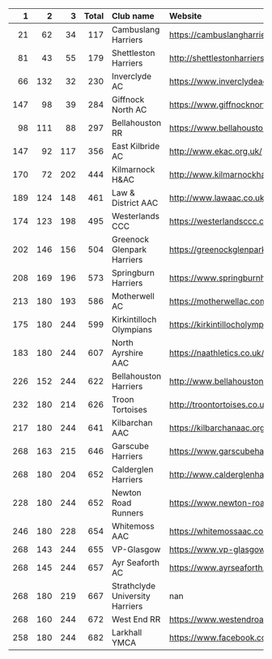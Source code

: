 |   1 |   2 |   3 |   Total | Club name                       | Website                                    |
|----:|----:|----:|--------:|:--------------------------------|:-------------------------------------------|
|  21 |  62 |  34 |     117 | Cambuslang Harriers             | https://cambuslangharriers.org/            |
|  81 |  43 |  55 |     179 | Shettleston Harriers            | http://shettlestonharriers.org.uk/         |
|  66 | 132 |  32 |     230 | Inverclyde AC                   | https://www.inverclydeac.org/              |
| 147 |  98 |  39 |     284 | Giffnock North AC               | https://www.giffnocknorth.co.uk/           |
|  98 | 111 |  88 |     297 | Bellahouston RR                 | https://www.bellahoustonroadrunners.co.uk/ |
| 147 |  92 | 117 |     356 | East Kilbride AC                | http://www.ekac.org.uk/                    |
| 170 |  72 | 202 |     444 | Kilmarnock H&AC                 | http://www.kilmarnockharriers.com/         |
| 189 | 124 | 148 |     461 | Law & District AAC              | http://www.lawaac.co.uk/                   |
| 174 | 123 | 198 |     495 | Westerlands CCC                 | https://westerlandsccc.co.uk/              |
| 202 | 146 | 156 |     504 | Greenock Glenpark Harriers      | https://greenockglenparkharriers.com/      |
| 208 | 169 | 196 |     573 | Springburn Harriers             | https://www.springburnharriers.co.uk/      |
| 213 | 180 | 193 |     586 | Motherwell AC                   | https://motherwellac.com/                  |
| 175 | 180 | 244 |     599 | Kirkintilloch Olympians         | https://kirkintillocholympians.co.uk/      |
| 183 | 180 | 244 |     607 | North Ayrshire AAC              | https://naathletics.co.uk/                 |
| 226 | 152 | 244 |     622 | Bellahouston Harriers           | http://www.bellahoustonharriers.co.uk/     |
| 232 | 180 | 214 |     626 | Troon Tortoises                 | http://troontortoises.co.uk                |
| 217 | 180 | 244 |     641 | Kilbarchan AAC                  | https://kilbarchanaac.org.uk/              |
| 268 | 163 | 215 |     646 | Garscube Harriers               | https://www.garscubeharriers.org.uk/       |
| 268 | 180 | 204 |     652 | Calderglen Harriers             | http://www.calderglenharriers.org.uk/      |
| 228 | 180 | 244 |     652 | Newton Road Runners             | https://www.newton-roadrunners.com/        |
| 246 | 180 | 228 |     654 | Whitemoss AAC                   | https://whitemossaac.co.uk/                |
| 268 | 143 | 244 |     655 | VP-Glasgow                      | https://www.vp-glasgow.com                 |
| 268 | 145 | 244 |     657 | Ayr Seaforth AC                 | https://www.ayrseaforth.co.uk/             |
| 268 | 180 | 219 |     667 | Strathclyde University Harriers | nan                                        |
| 268 | 160 | 244 |     672 | West End RR                     | https://www.westendroadrunners.co.uk/      |
| 258 | 180 | 244 |     682 | Larkhall YMCA                   | https://www.facebook.com/larkhallharriers/ |